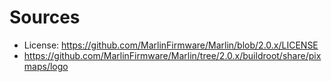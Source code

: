 # Sources
* License: https://github.com/MarlinFirmware/Marlin/blob/2.0.x/LICENSE
* https://github.com/MarlinFirmware/Marlin/tree/2.0.x/buildroot/share/pixmaps/logo
